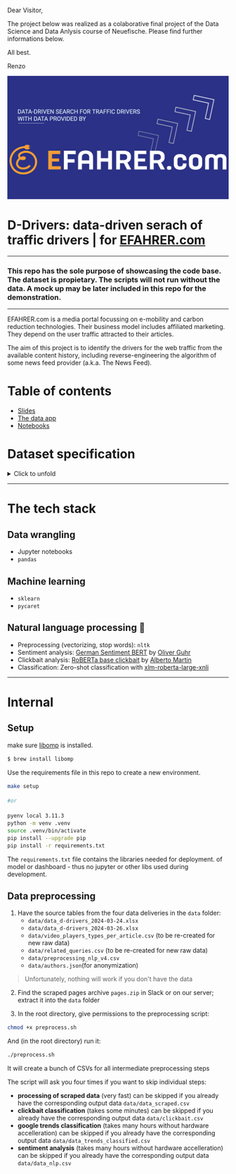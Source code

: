 Dear Visitor,

The project below was realized as a colaborative final project of the Data Science and Data Anlysis course of Neuefische.
Please find further informations below.

All best.

Renzo



![Project logo](images/banner.png)

# D-Drivers: data-driven serach of traffic drivers | for [EFAHRER.com](https://efahrer.chip.de)

---
### This repo has the sole purpose of showcasing the code base. The dataset is propietary. The scripts will not run without the data. A mock up may be later included in this repo for the demonstration.
---

EFAHRER.com is a media portal focussing on e-mobility and carbon reduction technologies. Their business model includes affiliated marketing. They depend on the user traffic attracted to their articles. 

The aim of this project is to identify the drivers for the web traffic from the available content history, including reverse-engineering the algorithm of some news feed provider (a.k.a. The News Feed).

# Table of contents
* [Slides](slides.pdf)
* [The data app](data_app)
* [Notebooks](notebooks)

# Dataset specification
<details>
<summary>Click to unfold</summary>

<div>
<p>
    
| Column | Description |
| --- | --- |
| ID  | ID of the page in the system. Unique identifier.  |
| DATE | the date on which the metrics per page were grouped.    |
| PUBLISHED_AT | time the actual version of the article was published.    |
| PUBLISH_DATE_EQUAL_TO_DATE  | if the grouping date is the same as a published date.  |
| PAGE_CANONICAL_URL | full and actual URL of the page.    |
| PAGE_NAME | actual page name, full ID and the title.    |
| CLASSIFICATION_PRODUCT | article topic. |
| CLASSIFICATION_TYPE | article genre (news, review, etc.). |
| TITLE | title of the page. Page name but without the full ID. |
| PAGE_AUTHOR | author or authors of the article. |
| VIDEO_PLAYER_TYPE | the standard way of video player implementation or widget. |
| DAILY_LIKES | the difference between the number of likes the day before the reported date and the reported date. |
| DAILY_DISLIKES  | the difference between the number of dislikes the day before the reported date and the reported date. |
| WORD_COUNT | number of words on the page. |
| VIDEO_PLAY  | number of times the video on the page was played. |
| IMPRESSIONS | number of times the page was loaded by the user |
| CLICKOUTS | numbers of clicks made on the page that lead to the external resources |
| EXTERNAL_CLICKS |  clicks to the Efahrer page done in The News Feed |
| EXTERNAL_IMPRESSIONS  |  views of the Efahrer page in The News Feed but do not necessarily ended with clicks on them. |

Except for metrics named "external_", others are not distinguished by traffic source. 

The reported period is 01.01.2023 - 23.03.2024.</p>
</div>

</details>

---
# The tech stack
## Data wrangling
* Jupyter notebooks
* `pandas`
## Machine learning
* `sklearn`
* `pycaret`
## Natural language processing 🤗
* Preprocessing (vectorizing, stop words): `nltk`
* Sentiment analysis: [German Sentiment BERT](https://huggingface.co/oliverguhr/german-sentiment-bert) by [Oliver Guhr](https://github.com/oliverguhr)
* Clickbait analysis: [RoBERTa base clickbait](https://huggingface.co/Stremie/roberta-base-clickbait) by [Alberto Martin](https://github.com/Albmargar1)
* Classification: Zero-shot classification with [xlm-roberta-large-xnli](https://huggingface.co/joeddav/xlm-roberta-large-xnli)
---
# Internal
## Setup

make sure [libomp](https://formulae.brew.sh/formula/libomp) is installed.

```BASH
$ brew install libomp
```

Use the requirements file in this repo to create a new environment.

```BASH
make setup

#or

pyenv local 3.11.3
python -m venv .venv
source .venv/bin/activate
pip install --upgrade pip
pip install -r requirements.txt
```

The `requirements.txt` file contains the libraries needed for deployment. of model or dashboard - thus no jupyter or other libs used during development.

## Data preprocessing
1. Have the source tables from the four data deliveries in the `data` folder:
    - `data/data_d-drivers_2024-03-24.xlsx`
    - `data/data_d-drivers_2024-03-26.xlsx`
    - `data/video_players_types_per_article.csv` (to be re-created for new raw data)
    - `data/related_queries.csv` (to be re-created for new raw data)
    - `data/preprocessing_nlp_v4.csv` 
    - `data/authors.json`(for anonymization)



>Unfortunately, nothing will work if you don't have the data

2. Find the scraped pages archive `pages.zip` in Slack or on our server; extract it into the `data` folder

3. In the root directory, give permissions to the preprocessing script:
```bash
chmod +x preprocess.sh
```

And (in the root directory) run it:
```bash
./preprocess.sh
```

It will create a bunch of CSVs for all intermediate preprocessing steps

The script will ask you four times if you want to skip individual steps: 
- **processing of scraped data** (very fast)
  can be skipped if you already have the corresponding output data `data/data_scraped.csv`
- **clickbait classification** (takes some minutes)
  can be skipped if you already have the corresponding output data `data/clickbait.csv` 
- **google trends classification** (takes many hours without hardware accelleration)
  can be skipped if you already have the corresponding output data `data/data_trends_classified.csv` 
- **sentiment analysis** (takes many hours without hardware accelleration)
  can be skipped if you already have the corresponding output data `data/data_nlp.csv`
